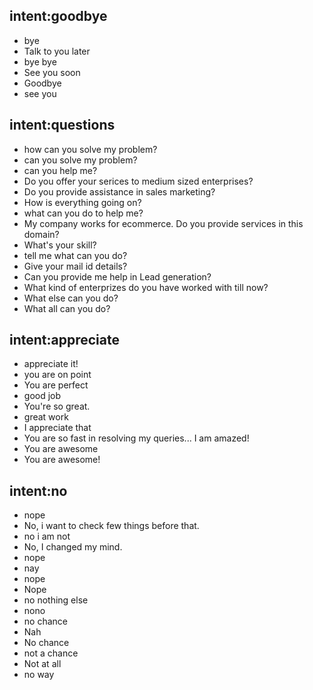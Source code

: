 ## intent:goodbye
- bye
- Talk to you later
- bye bye
- See you soon
- Goodbye
- see you

## intent:questions
- how can you solve my problem?
- can you solve my problem?
- can you help me?
- Do you offer your serices to medium sized enterprises?
- Do you provide assistance in sales marketing?
- How is everything going on?
- what can you do to help me?
- My company works for ecommerce. Do you provide services in this domain?
- What's your skill?
- tell me what can you do?
- Give your mail id details?
- Can you provide me help in Lead generation?
- What kind of enterprizes do you have worked with till now?
- What else can you do?
- What all can you do?

## intent:appreciate
- appreciate it!
- you are on point
- You are perfect
- good job
- You're so great.
- great work
- I appreciate that
- You are so fast in resolving my queries... I am amazed!
- You are awesome
- You are awesome!

## intent:no
- nope 
- No, i want to check few things before that.
- no i am not
- No, I changed my mind.
- nope
- nay
- nope
- Nope
- no nothing else
- nono
- no chance
- Nah
- No chance
- not a chance
- Not at all
- no way
